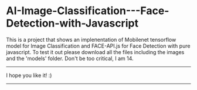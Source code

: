 # AI-Image-Classification---Face-Detection-with-Javascript
This is a project that shows an impleпеntation of Mobilenet tensorflow model for Image Classification and FACE-API.js for Face Detection with pure javascript.
To test it out please download all the files including the images and the 'models' folder.
Don't be too critical, I am 14. 

***
I hope you like it! :)
***


